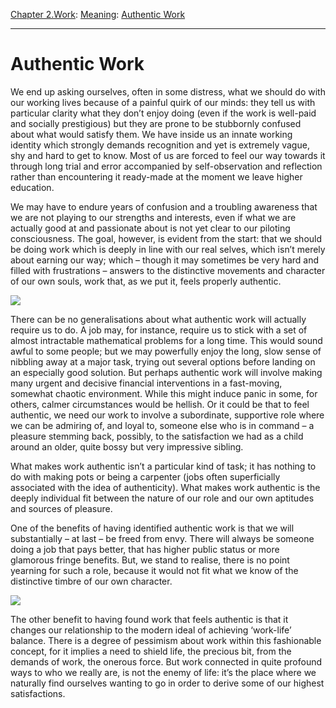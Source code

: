 [Chapter 2.Work](https://www.theschooloflife.com/thebookoflife/category/work/): [Meaning](https://www.theschooloflife.com/thebookoflife/category/work/meaning/): [Authentic Work](https://www.theschooloflife.com/thebookoflife/authentic-work-2/)

* * *

# Authentic Work

We end up asking ourselves, often in some distress, what we should do with our working lives because of a painful quirk of our minds: they tell us with particular clarity what they don’t enjoy doing (even if the work is well-paid and socially prestigious) but they are prone to be stubbornly confused about what would satisfy them. We have inside us an innate working identity which strongly demands recognition and yet is extremely vague, shy and hard to get to know. Most of us are forced to feel our way towards it through long trial and error accompanied by self-observation and reflection rather than encountering it ready-made at the moment we leave higher education.

We may have to endure years of confusion and a troubling awareness that we are not playing to our strengths and interests, even if what we are actually good at and passionate about is not yet clear to our piloting consciousness. The goal, however, is evident from the start: that we should be doing work which is deeply in line with our real selves, which isn’t merely about earning our way; which – though it may sometimes be very hard and filled with frustrations – answers to the distinctive movements and character of our own souls, work that, as we put it, feels properly authentic.

![](https://s-media-cache-ak0.pinimg.com/originals/27/98/25/27982509f7b9c3b1119ad8bb28179efc.jpg)

There can be no generalisations about what authentic work will actually require us to do. A job may, for instance, require us to stick with a set of almost intractable mathematical problems for a long time. This would sound awful to some people; but we may powerfully enjoy the long, slow sense of nibbling away at a major task, trying out several options before landing on an especially good solution. But perhaps authentic work will involve making many urgent and decisive financial interventions in a fast-moving, somewhat chaotic environment. While this might induce panic in some, for others, calmer circumstances would be hellish. Or it could be that to feel authentic, we need our work to involve a subordinate, supportive role where we can be admiring of, and loyal to, someone else who is in command – a pleasure stemming back, possibly, to the satisfaction we had as a child around an older, quite bossy but very impressive sibling.

What makes work authentic isn’t a particular kind of task; it has nothing to do with making pots or being a carpenter (jobs often superficially associated with the idea of authenticity). What makes work authentic is the deeply individual fit between the nature of our role and our own aptitudes and sources of pleasure.

One of the benefits of having identified authentic work is that we will substantially – at last – be freed from envy. There will always be someone doing a job that pays better, that has higher public status or more glamorous fringe benefits. But, we stand to realise, there is no point yearning for such a role, because it would not fit what we know of the distinctive timbre of our own character.

![](http://www.americansuburbx.com/wp-content/uploads/2014/11/06Shannon330standard-copy-Custom.jpg)

The other benefit to having found work that feels authentic is that it changes our relationship to the modern ideal of achieving ‘work-life’ balance. There is a degree of pessimism about work within this fashionable concept, for it implies a need to shield life, the precious bit, from the demands of work, the onerous force. But work connected in quite profound ways to who we really are, is not the enemy of life: it’s the place where we naturally find ourselves wanting to go in order to derive some of our highest satisfactions. &nbsp;
